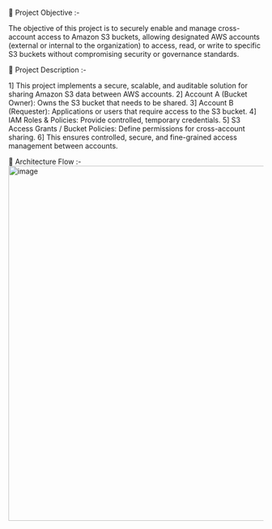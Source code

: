 📌 Project Objective :-

The objective of this project is to securely enable and manage cross-account access to Amazon S3 buckets, allowing designated AWS accounts (external or internal to the organization) to access, read, or write to specific S3 buckets without compromising security or governance standards.

📌 Project Description :-

1] This project implements a secure, scalable, and auditable solution for sharing Amazon S3 data between AWS accounts.
2] Account A (Bucket Owner): Owns the S3 bucket that needs to be shared.
3] Account B (Requester): Applications or users that require access to the S3 bucket.
4] IAM Roles & Policies: Provide controlled, temporary credentials.
5] S3 Access Grants / Bucket Policies: Define permissions for cross-account sharing.
6] This ensures controlled, secure, and fine-grained access management between accounts.

📌 Architecture Flow :-
<img width="1200" height="700" alt="image" src="https://github.com/user-attachments/assets/6e4d5d4e-feb3-4df1-9de2-021492b4cec5" />


